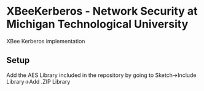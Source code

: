 # XBeeKerberos - Network Security at Michigan Technological University
XBee Kerberos implementation

## Setup
Add the AES Library included in the repository by going to Sketch->Include Library->Add .ZIP Library
